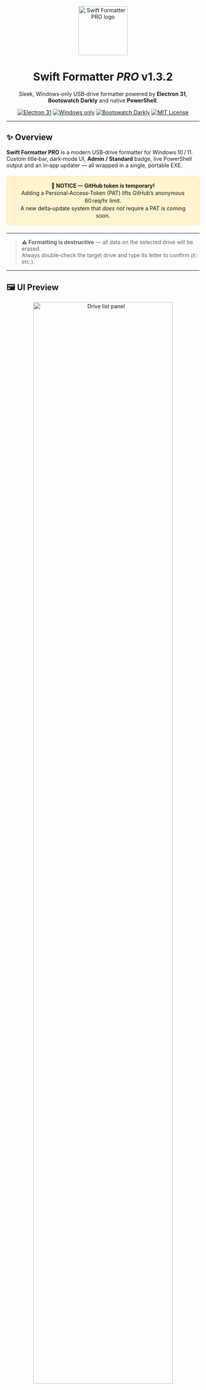 
<p align="center">
  <img src="https://i.imgur.com/H5T3CsP.png" alt="Swift Formatter PRO logo" width="128" height="128">
</p>

<h1 align="center">Swift Formatter <em>PRO</em> v1.3.2</h1>

<p align="center">
  Sleek, Windows‑only USB‑drive formatter powered by <strong>Electron 31</strong>, <strong>Bootswatch Darkly</strong> and native <strong>PowerShell</strong>.
</p>

<p align="center">
  <a href="https://www.electronjs.org/"><img src="https://img.shields.io/badge/Electron-31.x-2ea44f?logo=electron&logoColor=white" alt="Electron 31"></a>
  <a href="#"><img src="https://img.shields.io/badge/Windows-Only-0078D6?logo=windows&logoColor=white" alt="Windows only"></a>
  <a href="https://bootswatch.com/darkly/"><img src="https://img.shields.io/badge/Bootswatch-Darkly-7952B3?logo=bootstrap&logoColor=white" alt="Bootswatch Darkly"></a>
  <a href="./LICENSE"><img src="https://img.shields.io/badge/License-MIT-yellow.svg" alt="MIT License"></a>
</p>

---

## ✨ Overview
**Swift Formatter PRO** is a modern USB‑drive formatter for Windows 10 / 11.  
Custom title‑bar, dark‑mode UI, **Admin / Standard** badge, live PowerShell output and an in‑app updater — all wrapped in a single, portable EXE.

<div align="center" style="background:#fff4ce;border:1px solid #ffe1a5;padding:14px 18px;border-radius:6px;margin:20px 0;line-height:1.4;">
  <strong>🔔 NOTICE — GitHub token is temporary!</strong><br>
  Adding a Personal‑Access‑Token (PAT) lifts GitHub’s anonymous 60 req/hr limit.<br>
  A new delta‑update system that <em>does not</em> require a PAT is coming soon.
</div>

---

> **⚠️ Formatting is destructive** — all data on the selected drive will be erased.  
> Always double‑check the target drive and type its letter to confirm (<code>E:</code> etc.).

---

## 🖼️ UI Preview

<p align="center">
  <img src="https://i.imgur.com/HJkdjO2.png" alt="Drive list panel" width="85%"><br>
  <em>Polished drive list with glow‑hover effects and compact device chips.</em>
</p>

<p align="center">
  <img src="https://i.imgur.com/nkpEHt5.png" alt="About dialog" width="85%"><br>
  <em>About dialog with build metadata and license.</em>
</p>

<p align="center">
  <img src="https://i.imgur.com/vLwDZON.png" alt="Updater dialog" width="85%"><br>
  <em>In‑app updater showing release notes and download progress.</em>
</p>

---

## 🚀 Feature Highlights
* **Native formatting** — wraps Windows <code>Format‑Volume</code> for speed & reliability  
* **One‑click elevation** — relaunches with UAC; badge flips to <strong>Admin</strong>  
* **Modern dark UI** — Bootswatch Darkly + subtle glow‑hover animation  
* **Safety guard** — requires typing the drive letter before executing  
* **Command preview** — shows the exact PowerShell command beforehand  
* **In‑app updater** — checks GitHub Releases, downloads, installs, restarts  
* **Encrypted PAT storage** — Windows DPAPI (CurrentUser)  
* **100 % Windows code‑path** — no dead Linux/macOS branches

---

## 📂 Project Structure
```
.
├─ build/              # logo.ico (multi‑size icon)
├─ index.html          # UI shell
├─ main.js             # Electron main (PowerShell, elevation, updater)
├─ preload.js          # secure bridge (contextIsolation)
├─ renderer.js         # renderer‑process logic
├─ styles.css          # extra tweaks
├─ package.json        # scripts & builder config
├─ package-lock.json
├─ version.json        # app metadata
└─ dist/               # created by `npm run dist`
```

---

## 🧰 Requirements
| Tool | Notes |
|------|-------|
| **Windows** | 10 (21H2) or 11 |
| **Node.js** | ≥ 18 (tested on Node 22) |
| **PowerShell** | Built‑in (5.x / 7.x) |
| **Git** | optional (for cloning) |

---

## 🛠️ Quick Start
```bash
git clone https://github.com/skillerious/SwiftFormatter.git
cd SwiftFormatter

npm install      # install dependencies
npm start        # dev run (auto‑reload)
```
Dev‑mode starts maximised and displays **Standard** or **Admin** in the title‑bar.

---

## ⚙️ Configuration

### `version.json`
```json
{
  "name": "Swift Formatter PRO",
  "version": "1.3.0",
  "channel": "stable",
  "build": 6,
  "releasedAt": "2025-08-07T00:00:00Z",
  "repo": "skillerious/SwiftFormatter",
  "tagPrefix": "v"
}
```

### In‑app Settings
| Setting | Purpose | Default |
|---------|---------|:------:|
| **Filesystem** | exFAT / FAT32 / NTFS | exFAT |
| **Quick format** | Skip surface scan | ✅ |
| **Require confirmation** | Must type drive letter | ✅ |
| **Autofill confirm** | Pre‑fill drive letter | ⬜ |
| **Glow hover** | Pretty glow on tiles | ✅ |

Settings persist via `localStorage`; clearing site‑data resets them.

---

## 🔄 Update Flow
1. Click **Update** → **Check now**  
2. If a new release exists → **Get update** (downloads `.exe`)  
3. **Install & Restart** launches installer, Swift Formatter closes  

---

## 🧪 How Formatting Works
The app builds & previews:
```powershell
Format-Volume -DriveLetter E `
              -FileSystem exFAT `
              -NewFileSystemLabel 'USB' `
              -Confirm:$false -Force -Full:$false
```
Live PowerShell output streams to the in‑app terminal.

---

## 🧯 Troubleshooting
| Problem | Remedy |
|---------|--------|
| **Needs Admin** | Accept UAC or run app as Administrator |
| **`npm run dist` fails** | Close all SwiftFormatter / Electron processes |
| **GitHub rate‑limit** | Add PAT in **Settings → GitHub token** or wait an hour |

---

## 🤝 Contributing
Bug reports & PRs welcome — open an issue for ideas or improvements.

---

## 📄 License
MIT © 2025 Robin Doak
